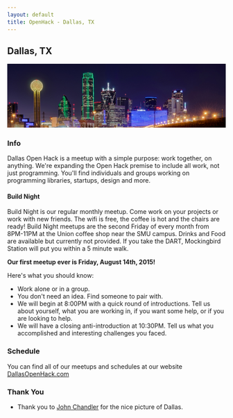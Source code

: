 ```yaml
---
layout: default
title: OpenHack - Dallas, TX
---
```


## Dallas, TX

![Dallas Skyline](/dallas/dallas.jpg)

### Info
Dallas Open Hack is a meetup with a simple purpose: work together, on anything. We're expanding the Open Hack premise to include all work, not just programming. You'll find individuals and groups working on programming libraries, startups, design and more.

#### Build Night
Build Night is our regular monthly meetup. Come work on your projects or work with new friends. The wifi is free, the coffee is hot and the chairs are ready! Build Night meetups are the second Friday of every month from 8PM-11PM at the Union coffee shop near the SMU campus. Drinks and Food are available but currently not provided. If you take the DART, Mockingbird Station will put you within a 5 minute walk.

**Our first meetup ever is Friday, August 14th, 2015!**

Here's what you should know:

* Work alone or in a group.
* You don't need an idea. Find someone to pair with.
* We will begin at 8:00PM with a quick round of introductions. Tell us about yourself, what you are working in, if you want some help, or if you are looking to help.
* We will have a closing anti-introduction at 10:30PM. Tell us what you accomplished and interesting challenges you faced.

### Schedule
You can find all of our meetups and schedules at our website [DallasOpenHack.com](http://dallasopenhack.com)

### Thank You

* Thank you to [John Chandler](https://www.flickr.com/photos/johnchandler/6771876637/in/photolist-bjpCZK-qRUqbC-h48mKy-qkoyRy-h5Yiji-hg8sXZ-qkcH2w-dEVRee-nbwNtm-qMaFtu-52XeBH-qC7xKd-czN6ww-ctk4Ns-dBmQcP-dvahv9-gXDqwV-nXC4PA-nCwGRy-djRQ7c-czN6Cu-gWjvLg-i6N791-9ddU8f-oTEaVk-hFkvyo-qewTP7-oYGPZZ-8zDgDq-a9agGY-c8gy8j-bSD11-aqTikx-n4Lika-dQ1Mq8-hi7rUZ-9uoxcG-czN6H9-6QRQJi-pB3wM9-qRPunp-8R5aPG-qVibCU-bDdXLV-37ezD-pT3fZ9-bTKnot-9hvJc7-diZLrG-e6zZQZ) for the nice picture of Dallas.
